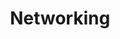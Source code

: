 ---
layout: homework
title: Networking
chapter: 1
icon: networking.svg
problems:
  - P6
  - P20
  - P25
  - P28
  - P29
wireshark_labs: 
  - "[Getting Started](http://www-net.cs.umass.edu/wireshark-labs/Wireshark_Intro_v8.0.pdf)"
---